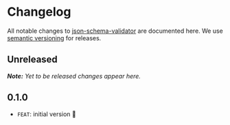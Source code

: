 # Changelog

All notable changes to [json-schema-validator](https://github.com/bpmn-io/json-schema-validator) are documented here. We use [semantic versioning](http://semver.org/) for releases.

## Unreleased

___Note:__ Yet to be released changes appear here._

## 0.1.0

* `FEAT`: initial version :tada: